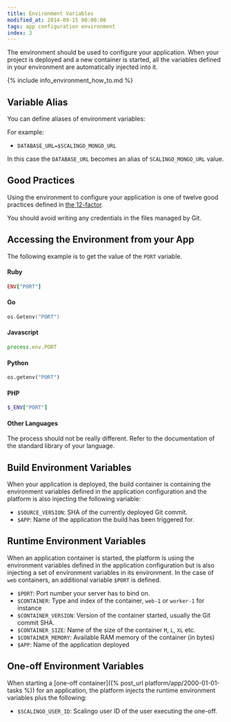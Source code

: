 ```yaml
---
title: Environment Variables
modified_at: 2014-09-15 00:00:00
tags: app configuration environment
index: 3
---
```


The environment should be used to configure your application. When your
project is deployed and a new container is started, all the variables defined
in your environment are automatically injected into it.

{% include info_environment_how_to.md %}

## Variable Alias

You can define aliases of environment variables:

For example:

* `DATABASE_URL=$SCALINGO_MONGO_URL`

In this case the `DATABASE_URL` becomes an alias of `SCALINGO_MONGO_URL` value.

## Good Practices

Using the environment to configure your application is one of twelve good practices
defined in [the 12-factor](http://12factor.net/).

You should avoid writing any credentials in the files managed by Git.

## Accessing the Environment from your App

The following example is to get the value of the `PORT` variable.

#### Ruby

```ruby
ENV["PORT"]
```

#### Go

```go
os.Getenv("PORT")
```

#### Javascript

```js
process.env.PORT
```

#### Python

```python
os.getenv("PORT")
```

#### PHP

```ruby
$_ENV["PORT"]
```

#### Other Languages

The process should not be really different. Refer to the documentation of
the standard library of your language.

## Build Environment Variables

When your application is deployed, the build container is containing the environment
variables defined in the application configuration and the platform is also injecting
the following variable:

* `$SOURCE_VERSION`: SHA of the currently deployed Git commit.
* `$APP`: Name of the application the build has been triggered for.

## Runtime Environment Variables

When an application container is started, the platform is using the environment
variables defined in the application configuration but is also injecting a set of
environment variables in its environment. In the case of `web` containers, an
additional variable `$PORT` is defined.

* `$PORT`: Port number your server has to bind on.
* `$CONTAINER`: Type and index of the container, `web-1` or `worker-1` for instance
* `$CONTAINER_VERSION`: Version of the container started, usually the Git commit SHA.
* `$CONTAINER_SIZE`: Name of the size of the container `M`, `L`, `XL` etc.
* `$CONTAINER_MEMORY`: Available RAM memory of the container (in bytes)
* `$APP`: Name of the application deployed

## One-off Environment Variables

When starting a [one-off container]({% post_url platform/app/2000-01-01-tasks
%}) for an application, the platform injects the runtime environment variables
plus the following:

* `$SCALINGO_USER_ID`: Scalingo user ID of the user executing the one-off.
